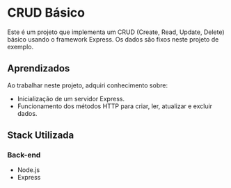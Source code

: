 # CRUD Básico

Este é um projeto que implementa um CRUD (Create, Read, Update, Delete) básico usando o framework Express. Os dados são fixos neste projeto de exemplo.

## Aprendizados

Ao trabalhar neste projeto, adquiri conhecimento sobre:

- Inicialização de um servidor Express.
- Funcionamento dos métodos HTTP para criar, ler, atualizar e excluir dados.

## Stack Utilizada

### Back-end

- Node.js
- Express
